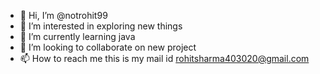- 👋 Hi, I’m @notrohit99
- 👀 I’m interested in exploring new things 
- 🌱 I’m currently learning java 
- 💞️ I’m looking to collaborate on new project 
- 📫 How to reach me this is my mail id rohitsharma403020@gmail.com
  

<!---
notrohit99/notrohit99 is a ✨ special ✨ repository because its `README.md` (this file) appears on your GitHub profile.
You can click the Preview link to take a look at your changes.
--->
